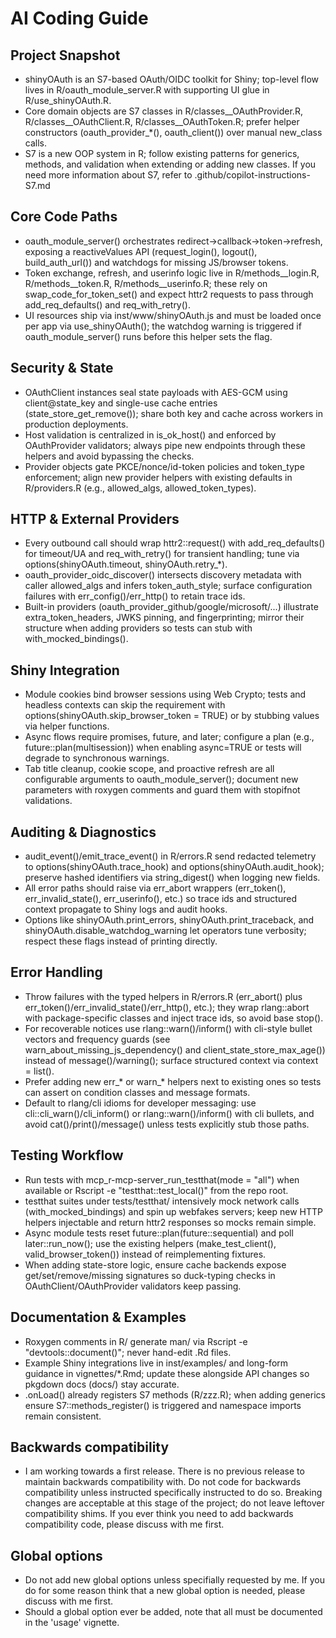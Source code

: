 # AI Coding Guide
## Project Snapshot
- shinyOAuth is an S7-based OAuth/OIDC toolkit for Shiny; top-level flow lives in R/oauth_module_server.R with supporting UI glue in R/use_shinyOAuth.R.
- Core domain objects are S7 classes in R/classes__OAuthProvider.R, R/classes__OAuthClient.R, R/classes__OAuthToken.R; prefer helper constructors (oauth_provider_*(), oauth_client()) over manual new_class calls.
- S7 is a new OOP system in R; follow existing patterns for generics, methods, and validation when extending or adding new classes. If you
need more information about S7, refer to .github/copilot-instructions-S7.md
## Core Code Paths
- oauth_module_server() orchestrates redirect→callback→token→refresh, exposing a reactiveValues API (request_login(), logout(), build_auth_url()) and watchdogs for missing JS/browser tokens.
- Token exchange, refresh, and userinfo logic live in R/methods__login.R, R/methods__token.R, R/methods__userinfo.R; these rely on swap_code_for_token_set() and expect httr2 requests to pass through add_req_defaults() and req_with_retry().
- UI resources ship via inst/www/shinyOAuth.js and must be loaded once per app via use_shinyOAuth(); the watchdog warning is triggered if oauth_module_server() runs before this helper sets the flag.
## Security & State
- OAuthClient instances seal state payloads with AES-GCM using client@state_key and single-use cache entries (state_store_get_remove()); share both key and cache across workers in production deployments.
- Host validation is centralized in is_ok_host() and enforced by OAuthProvider validators; always pipe new endpoints through these helpers and avoid bypassing the checks.
- Provider objects gate PKCE/nonce/id-token policies and token_type enforcement; align new provider helpers with existing defaults in R/providers.R (e.g., allowed_algs, allowed_token_types).
## HTTP & External Providers
- Every outbound call should wrap httr2::request() with add_req_defaults() for timeout/UA and req_with_retry() for transient handling; tune via options(shinyOAuth.timeout, shinyOAuth.retry_*).
- oauth_provider_oidc_discover() intersects discovery metadata with caller allowed_algs and infers token_auth_style; surface configuration failures with err_config()/err_http() to retain trace ids.
- Built-in providers (oauth_provider_github/google/microsoft/...) illustrate extra_token_headers, JWKS pinning, and fingerprinting; mirror their structure when adding providers so tests can stub with with_mocked_bindings().
## Shiny Integration
- Module cookies bind browser sessions using Web Crypto; tests and headless contexts can skip the requirement with options(shinyOAuth.skip_browser_token = TRUE) or by stubbing values via helper functions.
- Async flows require promises, future, and later; configure a plan (e.g., future::plan(multisession)) when enabling async=TRUE or tests will degrade to synchronous warnings.
- Tab title cleanup, cookie scope, and proactive refresh are all configurable arguments to oauth_module_server(); document new parameters with roxygen comments and guard them with stopifnot validations.
## Auditing & Diagnostics
- audit_event()/emit_trace_event() in R/errors.R send redacted telemetry to options(shinyOAuth.trace_hook) and options(shinyOAuth.audit_hook); preserve hashed identifiers via string_digest() when logging new fields.
- All error paths should raise via err_abort wrappers (err_token(), err_invalid_state(), err_userinfo(), etc.) so trace ids and structured context propagate to Shiny logs and audit hooks.
- Options like shinyOAuth.print_errors, shinyOAuth.print_traceback, and shinyOAuth.disable_watchdog_warning let operators tune verbosity; respect these flags instead of printing directly.
## Error Handling
- Throw failures with the typed helpers in R/errors.R (err_abort() plus err_token()/err_invalid_state()/err_http(), etc.); they wrap rlang::abort with package-specific classes and inject trace ids, so avoid base stop().
- For recoverable notices use rlang::warn()/inform() with cli-style bullet vectors and frequency guards (see warn_about_missing_js_dependency() and client_state_store_max_age()) instead of message()/warning(); surface structured context via context = list().
- Prefer adding new err_* or warn_* helpers next to existing ones so tests can assert on condition classes and message formats.
- Default to rlang/cli idioms for developer messaging: use cli::cli_warn()/cli_inform() or rlang::warn()/inform() with cli bullets, and avoid cat()/print()/message() unless tests explicitly stub those paths.
## Testing Workflow
- Run tests with mcp_r-mcp-server_run_testthat(mode = "all") when available or Rscript -e "testthat::test_local()" from the repo root.
- testthat suites under tests/testthat/ intensively mock network calls (with_mocked_bindings) and spin up webfakes servers; keep new HTTP helpers injectable and return httr2 responses so mocks remain simple.
- Async module tests reset future::plan(future::sequential) and poll later::run_now(); use the existing helpers (make_test_client(), valid_browser_token()) instead of reimplementing fixtures.
- When adding state-store logic, ensure cache backends expose get/set/remove/missing signatures so duck-typing checks in OAuthClient/OAuthProvider validators keep passing.
## Documentation & Examples
- Roxygen comments in R/ generate man/ via Rscript -e "devtools::document()"; never hand-edit .Rd files.
- Example Shiny integrations live in inst/examples/ and long-form guidance in vignettes/*.Rmd; update these alongside API changes so pkgdown docs (docs/) stay accurate.
- .onLoad() already registers S7 methods (R/zzz.R); when adding generics ensure S7::methods_register() is triggered and namespace imports remain consistent.
## Backwards compatibility
- I am working towards a first release. There is no previous release to maintain backwards compatibility with.
Do not code for backwards compatibility unless instructed specifically instructed to do so. Breaking changes
are acceptable at this stage of the project; do not leave leftover compatibility shims. If you ever
think you need to add backwards compatibility code, please discuss with me first.
## Global options
- Do not add new global options unless specifially requested by me. If you do for some reason
think that a new global option is needed, please discuss with me first.
- Should a global option ever be added, note that all must be documented in the 'usage' vignette.